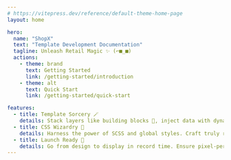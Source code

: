 ```yaml
---
# https://vitepress.dev/reference/default-theme-home-page
layout: home

hero:
  name: "ShopX"
  text: "Template Development Documentation"
  tagline: Unleash Retail Magic ✨ (⌐■_■)
  actions:
    - theme: brand
      text: Getting Started
      link: /getting-started/introduction
    - theme: alt
      text: Quick Start 
      link: /getting-started/quick-start

features:
  - title: Template Sorcery 🪄
    details: Stack layers like building blocks 🧱, inject data with dynamic variables, and let merge tags do the heavy lifting. Build once, reuse everywhere. It's that simple.
  - title: CSS Wizardry 🎨
    details: Harness the power of SCSS and global styles. Craft truly responsive layouts with container queries that adapt to *any* space, and give users simple controls 🎛️ for complex designs. B-)
  - title: Launch Ready 🚀
    details: Go from design to display in record time. Ensure pixel-perfect brand consistency across every store format 🛍️ and export production-ready assets with a click. ¯\_(ツ)_/¯
---
```


